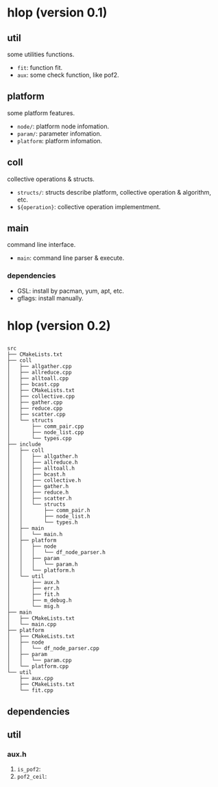# hlop (version 0.1)

## util
some utilities functions.
- `fit`: function fit.
- `aux`: some check function, like pof2.

## platform
some platform features.
- `node/`: platform node infomation.
- `param/`: parameter infomation.
- `platform`: platform infomation.

## coll
collective operations & structs.
- `structs/`: structs describe platform, collective operation & algorithm, etc.
- `${operation}`: collective operation implementment.

## main
command line interface.
- `main`: command line parser & execute.

### dependencies
- GSL: install by pacman, yum, apt, etc.
- gflags: install manually.


# hlop (version 0.2)

## 
```
src
├── CMakeLists.txt
├── coll
│   ├── allgather.cpp
│   ├── allreduce.cpp
│   ├── alltoall.cpp
│   ├── bcast.cpp
│   ├── CMakeLists.txt
│   ├── collective.cpp
│   ├── gather.cpp
│   ├── reduce.cpp
│   ├── scatter.cpp
│   └── structs
│       ├── comm_pair.cpp
│       ├── node_list.cpp
│       └── types.cpp
├── include
│   ├── coll
│   │   ├── allgather.h
│   │   ├── allreduce.h
│   │   ├── alltoall.h
│   │   ├── bcast.h
│   │   ├── collective.h
│   │   ├── gather.h
│   │   ├── reduce.h
│   │   ├── scatter.h
│   │   └── structs
│   │       ├── comm_pair.h
│   │       ├── node_list.h
│   │       └── types.h
│   ├── main
│   │   └── main.h
│   ├── platform
│   │   ├── node
│   │   │   └── df_node_parser.h
│   │   ├── param
│   │   │   └── param.h
│   │   └── platform.h
│   └── util
│       ├── aux.h
│       ├── err.h
│       ├── fit.h
│       ├── m_debug.h
│       └── msg.h
├── main
│   ├── CMakeLists.txt
│   └── main.cpp
├── platform
│   ├── CMakeLists.txt
│   ├── node
│   │   └── df_node_parser.cpp
│   ├── param
│   │   └── param.cpp
│   └── platform.cpp
└── util
    ├── aux.cpp
    ├── CMakeLists.txt
    └── fit.cpp
```

## dependencies

## util

### aux.h
1. `is_pof2`:
2. `pof2_ceil`: